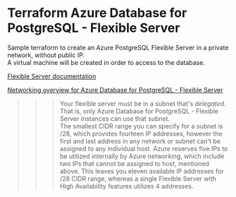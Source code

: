 # Terraform Azure Database for PostgreSQL - Flexible Server

Sample terraform to create an Azure PostgreSQL Flexible Server in a private network, without public IP. \
A virtual machine will be created in order to access to the database.

[Flexible Server documentation](https://learn.microsoft.com/en-us/azure/postgresql/flexible-server/)

[Networking overview for Azure Database for PostgreSQL - Flexible Server](https://learn.microsoft.com/en-us/azure/postgresql/flexible-server/concepts-networking#virtual-network-concepts)

>>> Your flexible server must be in a subnet that's _delegated_. That is, only Azure Database for PostgreSQL - Flexible Server instances can use that subnet. \
The smallest CIDR range you can specify for a subnet is /28, which provides fourteen IP addresses, however the first and last address in any network or subnet can't be assigned to any individual host. Azure reserves five IPs to be utilized internally by Azure networking, which include two IPs that cannot be assigned to host, mentioned above. This leaves you eleven available IP addresses for /28 CIDR range, whereas a single Flexible Server with High Availability features utilizes 4 addresses.

